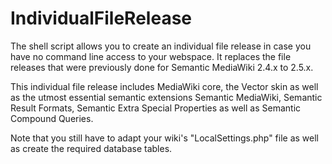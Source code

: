 # IndividualFileRelease

The shell script allows you to create an individual file release in case you
have no command line access to your webspace. It replaces the file releases
that were previously done for Semantic MediaWiki 2.4.x to 2.5.x.

This individual file release includes MediaWiki core, the Vector skin as well
as the utmost essential semantic extensions Semantic MediaWiki, Semantic
Result Formats, Semantic Extra Special Properties as well as Semantic Compound
Queries.

Note that you still have to adapt your wiki's "LocalSettings.php" file as well
as create the required database tables.
